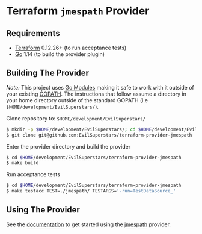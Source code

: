 Terraform `jmespath` Provider
==============================

Requirements
------------

-	[Terraform](https://www.terraform.io/downloads.html) 0.12.26+ (to run acceptance tests)
-	[Go](https://golang.org/doc/install) 1.14 (to build the provider plugin)

Building The Provider
---------------------

*Note:* This project uses [Go Modules](https://blog.golang.org/using-go-modules) making it safe to work with it outside of your existing [GOPATH](http://golang.org/doc/code.html#GOPATH). The instructions that follow assume a directory in your home directory outside of the standard GOPATH (i.e `$HOME/development/EvilSuperstars/`).

Clone repository to: `$HOME/development/EvilSuperstars/`

```sh
$ mkdir -p $HOME/development/EvilSuperstars/; cd $HOME/development/EvilSuperstars/
$ git clone git@github.com:EvilSuperstars/terraform-provider-jmespath
```

Enter the provider directory and build the provider

```sh
$ cd $HOME/development/EvilSuperstars/terraform-provider-jmespath
$ make build
```

Run acceptance tests

```sh
$ cd $HOME/development/EvilSuperstars/terraform-provider-jmespath
$ make testacc TEST=./jmespath/ TESTARGS='-run=TestDataSource_'
```

Using The Provider
------------------

See the [documentation](using.md) to get started using the [jmespath](https://github.com/EvilSuperstars/terraform-provider-jmespath) provider.
